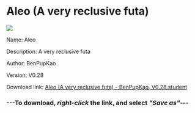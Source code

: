 # Aleo (A very reclusive futa)

<img src = "https://raw.githubusercontent.com/Arbiter1223/Koukou-Gurashi-Custom-Students/master/Students/Files/Aleo%20(A%20very%20reclusive%20futa).png">

Name: Aleo

Description: A very reclusive futa

Author: BenPupKao

Version: V0.28

Download link: <a href="https://raw.githubusercontent.com/Arbiter1223/Koukou-Gurashi-Custom-Students/master/Students/Files/Aleo%20(A%20very%20reclusive%20futa)%20-%20BenPupKao%2C%20V0.28.student">Aleo (A very reclusive futa) - BenPupKao, V0.28.student</a>

### ---**To download, _right-click_ the link, and select _"Save as"_**---
